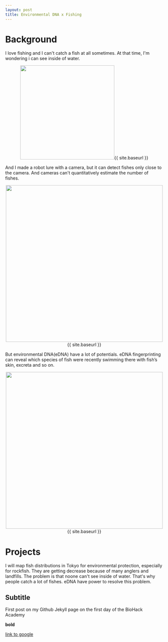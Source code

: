```yaml
---
layout: post
title: Environmental DNA x Fishing
---
```


# Background
I love fishing and I can't catch a fish at all sometimes. At that time, I'm wondering i can see inside of water.

<p style="text-align:center;">
<img src="{{ site.baseurl }}/images/fishing_1.png" alt="" style="width: 300px;"/>{{ site.baseurl }}
</p>

And I made a robot lure with a camera, but it can detect fishes only close to the camera. And cameras can't quantitatively estimate the number of fishes.

<p style="text-align:center;">
<img src="{{ site.baseurl }}/images/fishing_2.png" alt="" style="width: 500px;"/>{{ site.baseurl }}
</p>

But environmental DNA(eDNA) have a lot of potentials. eDNA fingerprinting can reveal which species of fish were recently swimming there with fish’s skin, excreta and so on.

<p style="text-align:center;">
<img src="{{ site.baseurl }}/images/edna_1.png" alt="" style="width: 500px;"/>{{ site.baseurl }}
</p>

# Projects
I will map fish distributions in Tokyo for environmental protection, especially for rockfish. They are getting decrease because of many anglers and landfills. The problem is that noone can't see inside of water. That's why people catch a lot of fishes. eDNA have power to resolve this problem.


## Subtitle

First post on my Github Jekyll page on the first day of the BioHack Academy

**bold**

[link to google](www.google.com)
